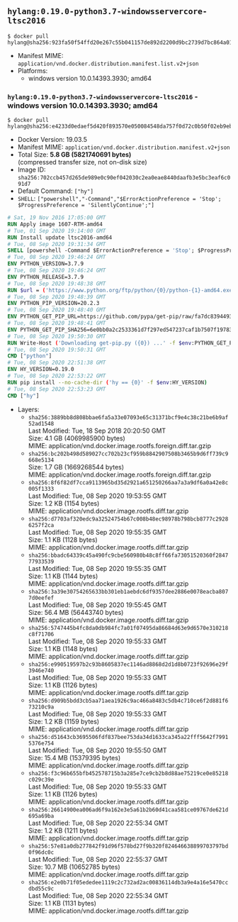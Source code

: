 ## `hylang:0.19.0-python3.7-windowsservercore-ltsc2016`

```console
$ docker pull hylang@sha256:923fa50f54ffd20e267c55b041157de892d2200d9bc2739d7bc864a01d4ae2d8
```

-	Manifest MIME: `application/vnd.docker.distribution.manifest.list.v2+json`
-	Platforms:
	-	windows version 10.0.14393.3930; amd64

### `hylang:0.19.0-python3.7-windowsservercore-ltsc2016` - windows version 10.0.14393.3930; amd64

```console
$ docker pull hylang@sha256:e4233d0edaef5d420f893570e050084548da757f0d72c0b50f02eb9eb50e55b5
```

-	Docker Version: 19.03.5
-	Manifest MIME: `application/vnd.docker.distribution.manifest.v2+json`
-	Total Size: **5.8 GB (5821740691 bytes)**  
	(compressed transfer size, not on-disk size)
-	Image ID: `sha256:702ccb457d265de989e0c90ef042030c2ea0eae8440daafb3e5bc3eaf6c091d7`
-	Default Command: `["hy"]`
-	`SHELL`: `["powershell","-Command","$ErrorActionPreference = 'Stop'; $ProgressPreference = 'SilentlyContinue';"]`

```dockerfile
# Sat, 19 Nov 2016 17:05:00 GMT
RUN Apply image 1607-RTM-amd64
# Tue, 01 Sep 2020 19:14:00 GMT
RUN Install update ltsc2016-amd64
# Tue, 08 Sep 2020 19:31:34 GMT
SHELL [powershell -Command $ErrorActionPreference = 'Stop'; $ProgressPreference = 'SilentlyContinue';]
# Tue, 08 Sep 2020 19:46:24 GMT
ENV PYTHON_VERSION=3.7.9
# Tue, 08 Sep 2020 19:46:24 GMT
ENV PYTHON_RELEASE=3.7.9
# Tue, 08 Sep 2020 19:48:38 GMT
RUN $url = ('https://www.python.org/ftp/python/{0}/python-{1}-amd64.exe' -f $env:PYTHON_RELEASE, $env:PYTHON_VERSION); 	Write-Host ('Downloading {0} ...' -f $url); 	[Net.ServicePointManager]::SecurityProtocol = [Net.SecurityProtocolType]::Tls12; 	Invoke-WebRequest -Uri $url -OutFile 'python.exe'; 		Write-Host 'Installing ...'; 	Start-Process python.exe -Wait 		-ArgumentList @( 			'/quiet', 			'InstallAllUsers=1', 			'TargetDir=C:\Python', 			'PrependPath=1', 			'Shortcuts=0', 			'Include_doc=0', 			'Include_pip=0', 			'Include_test=0' 		); 		$env:PATH = [Environment]::GetEnvironmentVariable('PATH', [EnvironmentVariableTarget]::Machine); 		Write-Host 'Verifying install ...'; 	Write-Host '  python --version'; python --version; 		Write-Host 'Removing ...'; 	Remove-Item python.exe -Force; 		Write-Host 'Complete.'
# Tue, 08 Sep 2020 19:48:39 GMT
ENV PYTHON_PIP_VERSION=20.2.3
# Tue, 08 Sep 2020 19:48:40 GMT
ENV PYTHON_GET_PIP_URL=https://github.com/pypa/get-pip/raw/fa7dc83944936bf09a0e4cb5d5ec852c0d256599/get-pip.py
# Tue, 08 Sep 2020 19:48:41 GMT
ENV PYTHON_GET_PIP_SHA256=6e0bb0a2c2533361d7f297ed547237caf1b7507f197835974c0dd7eba998c53c
# Tue, 08 Sep 2020 19:50:30 GMT
RUN Write-Host ('Downloading get-pip.py ({0}) ...' -f $env:PYTHON_GET_PIP_URL); 	[Net.ServicePointManager]::SecurityProtocol = [Net.SecurityProtocolType]::Tls12; 	Invoke-WebRequest -Uri $env:PYTHON_GET_PIP_URL -OutFile 'get-pip.py'; 	Write-Host ('Verifying sha256 ({0}) ...' -f $env:PYTHON_GET_PIP_SHA256); 	if ((Get-FileHash 'get-pip.py' -Algorithm sha256).Hash -ne $env:PYTHON_GET_PIP_SHA256) { 		Write-Host 'FAILED!'; 		exit 1; 	}; 		Write-Host ('Installing pip=={0} ...' -f $env:PYTHON_PIP_VERSION); 	python get-pip.py 		--disable-pip-version-check 		--no-cache-dir 		('pip=={0}' -f $env:PYTHON_PIP_VERSION) 	; 	Remove-Item get-pip.py -Force; 		Write-Host 'Verifying pip install ...'; 	pip --version; 		Write-Host 'Complete.'
# Tue, 08 Sep 2020 19:50:31 GMT
CMD ["python"]
# Tue, 08 Sep 2020 22:51:38 GMT
ENV HY_VERSION=0.19.0
# Tue, 08 Sep 2020 22:53:22 GMT
RUN pip install --no-cache-dir ('hy == {0}' -f $env:HY_VERSION)
# Tue, 08 Sep 2020 22:53:23 GMT
CMD ["hy"]
```

-	Layers:
	-	`sha256:3889bb8d808bbae6fa5a33e07093e65c31371bcf9e4c38c21be6b9af52ad1548`  
		Last Modified: Tue, 18 Sep 2018 20:20:50 GMT  
		Size: 4.1 GB (4069985900 bytes)  
		MIME: application/vnd.docker.image.rootfs.foreign.diff.tar.gzip
	-	`sha256:bc202b498d589027cc702b23cf959b8842907508b3465b9d6ff739c9668e5134`  
		Size: 1.7 GB (1669268544 bytes)  
		MIME: application/vnd.docker.image.rootfs.foreign.diff.tar.gzip
	-	`sha256:8f6f82df7cca9113965bd35d2921a651250266aa7a3a9df6a0a42e8c005f1333`  
		Last Modified: Tue, 08 Sep 2020 19:53:55 GMT  
		Size: 1.2 KB (1154 bytes)  
		MIME: application/vnd.docker.image.rootfs.diff.tar.gzip
	-	`sha256:d7703af320edc9a32524754b67c008b48ec98978b798bcb8777c29286257f2ca`  
		Last Modified: Tue, 08 Sep 2020 19:55:35 GMT  
		Size: 1.1 KB (1128 bytes)  
		MIME: application/vnd.docker.image.rootfs.diff.tar.gzip
	-	`sha256:bbadc64339c45a490fc9cbe560980b48c8ff66fa73051520360f284777933539`  
		Last Modified: Tue, 08 Sep 2020 19:55:35 GMT  
		Size: 1.1 KB (1144 bytes)  
		MIME: application/vnd.docker.image.rootfs.diff.tar.gzip
	-	`sha256:3a39e30754265633bb301eb1aebdc6df9357dee2886e0078eacba8077d0eefef`  
		Last Modified: Tue, 08 Sep 2020 19:55:45 GMT  
		Size: 56.4 MB (56443740 bytes)  
		MIME: application/vnd.docker.image.rootfs.diff.tar.gzip
	-	`sha256:5747445b4fc8da0db984fc7a01f07495da86684d63e9d6570e310218c8f71706`  
		Last Modified: Tue, 08 Sep 2020 19:55:33 GMT  
		Size: 1.1 KB (1148 bytes)  
		MIME: application/vnd.docker.image.rootfs.diff.tar.gzip
	-	`sha256:e990519597b2c93b8605837ec1146ad8868d2d1d8b0723f92696e29f3946e740`  
		Last Modified: Tue, 08 Sep 2020 19:55:33 GMT  
		Size: 1.1 KB (1126 bytes)  
		MIME: application/vnd.docker.image.rootfs.diff.tar.gzip
	-	`sha256:d909b5bdd3cb5aa71aea1926c9ac466a8483c5db4c710ce6f2d881f673210c9a`  
		Last Modified: Tue, 08 Sep 2020 19:55:33 GMT  
		Size: 1.2 KB (1159 bytes)  
		MIME: application/vnd.docker.image.rootfs.diff.tar.gzip
	-	`sha256:d51643cb3695506fdf837bee753da34d1633ca345a22fff5642f79915376e754`  
		Last Modified: Tue, 08 Sep 2020 19:55:50 GMT  
		Size: 15.4 MB (15379395 bytes)  
		MIME: application/vnd.docker.image.rootfs.diff.tar.gzip
	-	`sha256:f3c96b655bfb452578715b3a285e7ce9cb2b8d88ae75219ce0e85218c029c39e`  
		Last Modified: Tue, 08 Sep 2020 19:55:33 GMT  
		Size: 1.1 KB (1126 bytes)  
		MIME: application/vnd.docker.image.rootfs.diff.tar.gzip
	-	`sha256:26614900ea006ad6f9a162e3e5a61b2b60d41caa581ce09767de621d695a69ba`  
		Last Modified: Tue, 08 Sep 2020 22:55:34 GMT  
		Size: 1.2 KB (1211 bytes)  
		MIME: application/vnd.docker.image.rootfs.diff.tar.gzip
	-	`sha256:57e81a0db277842f91d96f578bd27f9b320f824646638899703797bd0f96dc0c`  
		Last Modified: Tue, 08 Sep 2020 22:55:37 GMT  
		Size: 10.7 MB (10652785 bytes)  
		MIME: application/vnd.docker.image.rootfs.diff.tar.gzip
	-	`sha256:e2e0b71f05ededee1119c2c732ad2ac00836114db3a9e4a16e5470ccdbd55c9c`  
		Last Modified: Tue, 08 Sep 2020 22:55:34 GMT  
		Size: 1.1 KB (1131 bytes)  
		MIME: application/vnd.docker.image.rootfs.diff.tar.gzip
